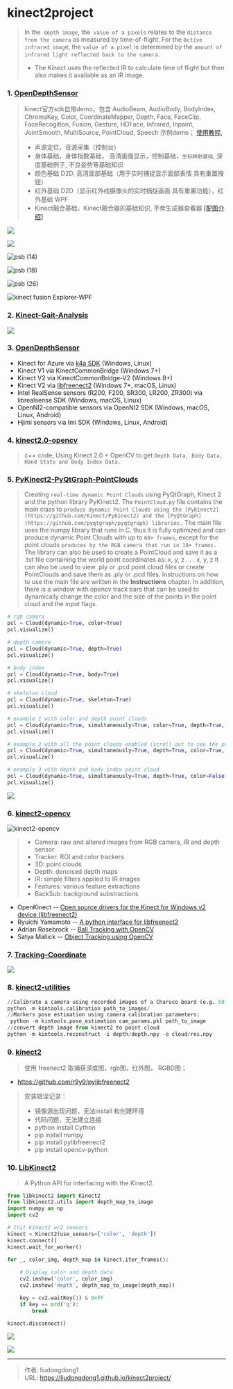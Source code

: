 # kinect2project


> In the` depth image`, the` value of a pixels` relates to the `distance from the camera` as measured by time-of-flight. For the a`ctive infrared imag`e, the `value of a pixel` is determined by the `amount of infrared light reflected back to the camera`.
>
> - The Kinect uses the reflected IR to calculate time of flight but then also makes it available as an IR image.

### 1. **[OpenDepthSensor](https://github.com/jing-interactive/OpenDepthSensor)**

> kinect官方sdk自带demo，包含 AudioBeam, AudioBody, BodyIndex, ChromaKey, Color, CoordinateMapper, Depth, Face, FaceClip, FaceRecogition, Fusion, Gesture, HDFace, Infrared, Inpaint, JointSmooth, MultiSource, PointCloud, Speech 示例demo； [使用教程, ](http://brightguo.com/kinect2-official-sdk-samples/)
>
> - 声源定位，音源采集（控制台）
> - 身体基础，身体指数基础， 高清画面显示，控制基础，`坐标映射基础`, 深度基础例子, 不良姿势等基础知识
> - 颜色基础 D2D, 高清面部基础（用于实时捕捉显示面部表情 具有重置按钮）
> - 红外基础 D2D（显示红外线摄像头的实时捕捉画面 具有重置功能），红外基础 WPF
> -  Kinect融合基础，Kinect融合器的基础知识, 手势生成器查看器 [[配图介绍]](http://brightguo.com/kinect2-official-sdk-samples/)

![](https://gitee.com/github-25970295/blogpictureV2/raw/master/psb-2.png)

![](https://gitee.com/github-25970295/blogpictureV2/raw/master/psb-10.png)

![psb (14)](https://gitee.com/github-25970295/blogpictureV2/raw/master/psb-14.png)

![psb (18)](https://gitee.com/github-25970295/blogpictureV2/raw/master/psb-18.png)

![psb (26)](https://gitee.com/github-25970295/blogpictureV2/raw/master/psb-26.png)

![kinect fusion Explorer-WPF ](https://gitee.com/github-25970295/blogpictureV2/raw/master/psb-31.png)

### 2. **[Kinect-Gait-Analysis](https://github.com/ahhda/Kinect-Gait-Analysis)**

![](https://gitee.com/github-25970295/blogpictureV2/raw/master/image-20210725230139447.png)

### 3. **[ OpenDepthSensor](https://github.com/jing-interactive/OpenDepthSensor)**

- Kinect for Azure via [k4a SDK](https://github.com/microsoft/Azure-Kinect-Sensor-SDK) (Windows, Linux)
- Kinect V1 via KinectCommonBridge (Windows 7+)
- Kinect V2 via KinectCommonBridge-V2 (Windows 8+)
- Kinect V2 via [libfreenect2](https://github.com/jing-vision/libfreenect2) (Windows 7+, macOS, Linux)
- Intel RealSense sensors (R200, F200, SR300, LR200, ZR300) via librealsense SDK (Windows, macOS, Linux)
- OpenNI2-compatible sensors via OpenNI2 SDK (Windows, macOS, Linux, Android)
- Hjimi sensors via Imi SDK (Windows, Linux, Android)

### 4. **[kinect2.0-opencv](https://github.com/otnt/kinect2.0-opencv)**

> c++ code; Using Kinect 2.0 + OpenCV to get `Depth Data, Body Data, Hand State and Body Index Data.`

### 5. **[PyKinect2-PyQtGraph-PointClouds](https://github.com/KonstantinosAng/PyKinect2-PyQtGraph-PointClouds)**

> Creating `real-time dynamic Point Clouds` using PyQtGraph, Kinect 2 and the python library PyKinect2.  The `PointCloud.py` file contains the main class to `produce dynamic Point Clouds using the [PyKinect2](https://github.com/Kinect/PyKinect2) and the [PyQtGraph](https://github.com/pyqtgraph/pyqtgraph) libraries.` The main file uses the numpy library that runs in C, thus it is fully optimized and can produce dynamic Point Clouds with up to `60+ frames`, except for the point clouds `produces by the RGB camera that run in 10+ frames.` The library can also be used to create a PointCloud and save it as a .txt file containing the world point coordinates as: x, y, z . . . x, y, z It can also be used to view .ply or .pcd point cloud files or create PointClouds and save them as .ply or .pcd files. Instructions on how to use the main file are written in the **Instructions** chapter. In addition, there is a window with opencv track bars that can be used to dynamically change the color and the size of the points in the point cloud and the input flags.

```python
# rgb camera
pcl = Cloud(dynamic=True, color=True)
pcl.visualize()

# depth camera
pcl = Cloud(dynamic=True, depth=True)
pcl.visualize()

# body index
pcl = Cloud(dynamic=True, body=True)
pcl.visualize()

# skeleton cloud
pcl = Cloud(dynamic=True, skeleton=True)
pcl.visualize()
```

```python
# example 1 with color and depth point clouds
pcl = Cloud(dynamic=True, simultaneously=True, color=True, depth=True, body=False, skeleton=False, color_overlay=False)
pcl.visualize()

# example 2 with all the point clouds enabled (scroll out to see the point cloud)
pcl = Cloud(dynamic=True, simultaneously=True, depth=True, color=True, body=True, skeleton=True, color_overlay=True)
pcl.visualize()

# example 3 with depth and body index point cloud
pcl = Cloud(dynamic=True, simultaneously=True, depth=True, color=False, body=True, skeleton=False, color_overlay=True)
pcl.visualize()
```

![](https://gitee.com/github-25970295/blogpictureV2/raw/master/image_6.png)

### 6. **[kinect2-opencv](https://github.com/m6c7l/kinect2-opencv)**

![kinect2-opencv](https://gitee.com/github-25970295/blogpictureV2/raw/master/kinect2-opencv.png)

> - Camera: raw and altered images from RGB camera, IR and depth sensor
> - Tracker: ROI and color trackers
> - 3D: point clouds
> - Depth: denoised depth maps
> - IR: simple filters applied to IR images
> - Features: various feature extractions
> - BackSub: background substractions

- OpenKinect -- [Open source drivers for the Kinect for Windows v2 device (libfreenect2)](https://github.com/OpenKinect/libfreenect2)
- Ryuichi Yamamoto -- [A python interface for libfreenect2](https://github.com/r9y9/pylibfreenect2)
- Adrian Rosebrock -- [Ball Tracking with OpenCV](https://www.pyimagesearch.com/2015/09/14/ball-tracking-with-opencv/)
- Satya Mallick -- [Object Tracking using OpenCV](https://www.learnopencv.com/object-tracking-using-opencv-cpp-python/)

### 7. **[ Tracking-Coordinate](https://github.com/Tacode/Tracking-Coordinate)**

![](https://github.com/Tacode/Tracking-Coordinate/raw/master/object.gif)

### 8. **[kinect2-utilities](https://github.com/rjgpinel/kinect2-utilities)**

```python
//Calibrate a camera using recorded images of a Charuco board (e.g. 50 images):
python -m kintools.calibration path_to_images/
//Markers pose estimation using camera calibration parameters:
 python -m kintools.pose_estimation cam_params.pkl path_to_image
//convert depth image from kinect2 to point cloud
python -m kintools.reconstruct -i depth/depth.npy -o cloud/res.npy
```

### 9. **[kinect2](https://github.com/mdleiton/kinect2)**

> 使用 freenect2 取捕获深度图，rgb图，红外图， RGBD图；

- https://github.com/r9y9/pylibfreenect2

> 安装错误记录：
>
> - 镜像源出现问题，无法install 和创建环境
> - 代码问题，无法建立连接
> - python install Cython
> - pip install numpy
> - pip install pylibfreenect2
> - pip install opencv-python

### 10. **[LibKinect2](https://github.com/sshh12/LibKinect2)**

> A Python API for interfacing with the Kinect2.

```python
from libkinect2 import Kinect2
from libkinect2.utils import depth_map_to_image
import numpy as np
import cv2

# Init Kinect2 w/2 sensors
kinect = Kinect2(use_sensors=['color', 'depth'])
kinect.connect()
kinect.wait_for_worker()

for _, color_img, depth_map in kinect.iter_frames():
    
    # Display color and depth data
    cv2.imshow('color', color_img)
    cv2.imshow('depth', depth_map_to_image(depth_map))

    key = cv2.waitKey(1) & 0xFF
    if key == ord('q'):
        break

kinect.disconnect()
```

![](https://gitee.com/github-25970295/blogpictureV2/raw/master/59576877-e8f68c00-9086-11e9-826b-eceb6eb80573.gif)

![](https://user-images.githubusercontent.com/6625384/59576903-088db480-9087-11e9-96f6-251240d25f0c.gif)

---

> 作者: liudongdong1  
> URL: https://liudongdong1.github.io/kinect2project/  


